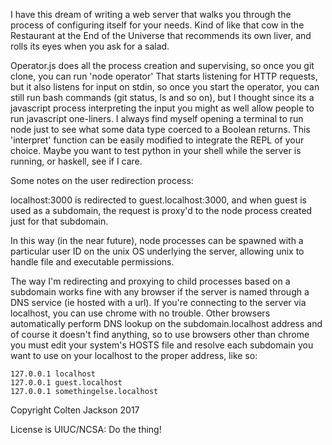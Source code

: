I have this dream of writing a web server that walks you through the process of configuring itself for your needs.
Kind of like that cow in the Restaurant at the End of the Universe that recommends its own liver, and rolls its eyes when you ask for a salad.

Operator.js does all the process creation and supervising, so once you git clone, you can run 'node operator'
That starts listening for HTTP requests, but it also listens for input on stdin, so once you start the operator, you can still run bash commands (git status, ls and so on), but I thought since its a javascript process interpreting the input you might as well allow people to run javascript one-liners. I always find myself opening a terminal to run node just to see what some data type coerced to a Boolean returns. This 'interpret' function can be easily modified to integrate the REPL of your choice. Maybe you want to test python in your shell while the server is running, or haskell, see if I care. 


Some notes on the user redirection process: 

localhost:3000 is redirected to guest.localhost:3000, and when guest is used as a subdomain, the request is proxy'd to the node process created just for that subdomain.

In this way (in the near future), node processes can be spawned with a particular user ID on the unix OS underlying the server, allowing unix to handle file and executable permissions.

The way I'm redirecting and proxying to child processes based on a subdomain works fine with any browser if the server is named through a DNS service (ie hosted with a url). If you're connecting to the server via localhost, you can use chrome with no trouble. Other browsers automatically perform DNS lookup on the subdomain.localhost address and of course it doesn't find anything, so to use browsers other than chrome you must edit your system's HOSTS file and resolve each subdomain you want to use on your localhost to the proper address, like so:
```
127.0.0.1 localhost
127.0.0.1 guest.localhost
127.0.0.1 somethingelse.localhost
```
Copyright Colten Jackson 2017

License is UIUC/NCSA: Do the thing!